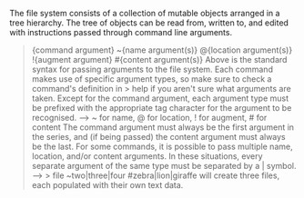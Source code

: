 The file system consists of a collection of mutable objects arranged in a tree hierarchy. 
The tree of objects can be read from, written to, and edited with instructions passed through command line arguments.
> {command argument} ~{name argument(s)} @{location argument(s)} !{augment argument} #{content argument(s)}
Above is the standard syntax for passing arguments to the file system.
Each command makes use of specific argument types, so make sure to check a command's definition in > help if you aren't sure what arguments are taken.
Except for the command argument, each argument type must be prefixed with the appropriate tag character for the argument to be recognised.
--> ~ for name, @ for location, ! for augment, # for content
The command argument must always be the first argument in the series, and (if being passed) the content argument must always be the last.
For some commands, it is possible to pass multiple name, location, and/or content arguments. In these situations, every separate argument of the same type must be separated by a | symbol.
--> > file ~two|three|four #zebra|lion|giraffe will create three files, each populated with their own text data.
